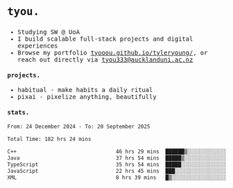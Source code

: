 ## <samp><h3>tyou.</h3></samp>
<samp>
   
   - Studying SW @ UoA
   - I build scalable full-stack projects and digital experiences
   - Browse my portfolio [tyooou.github.io/tyleryoung/](http://tyooou.github.io/tyleryoung/), or reach out directly via [tyou333@aucklanduni.ac.nz](mailto:tyou333@aucklanduni.ac.nz)

#### projects.
- habitual - make habits a daily ritual
- pixai - pixelize anything, beautifully

#### stats.
  <!--START_SECTION:waka-->

```txt
From: 24 December 2024 - To: 20 September 2025

Total Time: 182 hrs 24 mins

C++                                46 hrs 29 mins  ██████▒░░░░░░░░░░░░░░░░░░   25.35 %
Java                               37 hrs 54 mins  █████▒░░░░░░░░░░░░░░░░░░░   20.67 %
TypeScript                         35 hrs 54 mins  █████░░░░░░░░░░░░░░░░░░░░   19.58 %
JavaScript                         22 hrs 45 mins  ███░░░░░░░░░░░░░░░░░░░░░░   12.42 %
XML                                8 hrs 39 mins   █▒░░░░░░░░░░░░░░░░░░░░░░░   04.72 %
```

<!--END_SECTION:waka-->
</samp>
